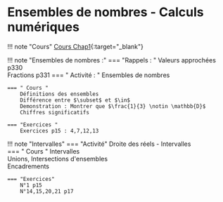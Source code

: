 # Ensembles de nombres - Calculs numériques

!!! note "Cours"
    [Cours Chap1](./Chap1-ensembles-calculs.pdf){:target="_blank"}  
    
!!! note "Ensembles de nombres :" 
    === "Rappels : "
        Valeurs approchées p330  
        Fractions p331
    === " Activité : "
        Ensembles de nombres

    === " Cours "
        Définitions des ensembles  
        Différence entre $\subset$ et $\in$  
        Demonstration : Montrer que $\frac{1}{3} \notin \mathbb{D}$  
        Chiffres significatifs

    === "Exercices "
        Exercices p15 : 4,7,12,13

!!! note "Intervalles"
    === "Activité" 
         Droite des réels - Intervalles  
    === " Cours "
         Intervalles  
         Unions, Intersections d'ensembles  
         Encadrements  
    
    === "Exercices"
        N°1 p15  
        N°14,15,20,21 p17  
